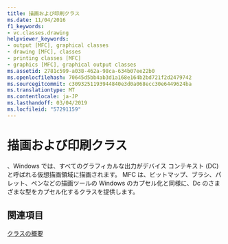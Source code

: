```yaml
---
title: 描画および印刷クラス
ms.date: 11/04/2016
f1_keywords:
- vc.classes.drawing
helpviewer_keywords:
- output [MFC], graphical classes
- drawing [MFC], classes
- printing classes [MFC]
- graphics [MFC], graphical output classes
ms.assetid: 2781c599-a038-462a-98ca-634b07ee22b0
ms.openlocfilehash: 70645d5bb4ab3d1a168e164b2bd721f2d2479742
ms.sourcegitcommit: c3093251193944840e3d0a068ecc30e6449624ba
ms.translationtype: MT
ms.contentlocale: ja-JP
ms.lasthandoff: 03/04/2019
ms.locfileid: "57291159"
---
```

# <a name="drawing-and-printing-classes"></a>描画および印刷クラス

、Windows では、すべてのグラフィカルな出力がデバイス コンテキスト (DC) と呼ばれる仮想描画領域に描画されます。 MFC は、ビットマップ、ブラシ、パレット、ペンなどの描画ツールの Windows のカプセル化と同様に、Dc のさまざまな型をカプセル化するクラスを提供します。

## <a name="see-also"></a>関連項目

[クラスの概要](../mfc/class-library-overview.md)
